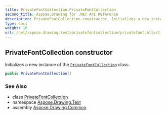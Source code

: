 ```yaml
---
title: PrivateFontCollection.PrivateFontCollection
second_title: Aspose.Drawing for .NET API Reference
description: PrivateFontCollection constructor. Initializes a new instance of the PrivateFontCollection class
type: docs
weight: 10
url: /net/aspose.drawing.text/privatefontcollection/privatefontcollection/
---
```

## PrivateFontCollection constructor

Initializes a new instance of the [`PrivateFontCollection`](../) class.

```csharp
public PrivateFontCollection()
```

### See Also

* class [PrivateFontCollection](../)
* namespace [Aspose.Drawing.Text](../../privatefontcollection/)
* assembly [Aspose.Drawing.Common](../../../)


